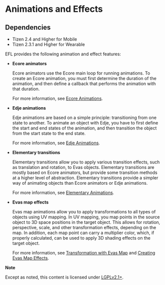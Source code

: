 # Animations and Effects

## Dependencies

- Tizen 2.4 and Higher for Mobile
- Tizen 2.3.1 and Higher for Wearable

EFL provides the following animation and effect features:

- **Ecore animators**

  Ecore animators use the Ecore main loop for running animations. To create an Ecore animation, you must first determine the duration of the animation, and then define a callback that performs the animation with that duration.

  For more information, see [Ecore Animations](./ecore-animation-n.md).

- **Edje animations**

  Edje animations are based on a simple principle: transitioning from one state to another. To animate an object with Edje, you have to first define the start and end states of the animation, and then transition the object from the start state to the end state.

  For more information, see [Edje Animations](./edje-animation-n.md).

- **Elementary transitions**

  Elementary transitions allow you to apply various transition effects, such as translation and rotation, to Evas objects. Elementary transitions are mostly based on Ecore animators, but provide some transition methods at a higher level of abstraction. Elementary transitions provide a simpler way of animating objects than Ecore animators or Edje animations.

  For more information, see [Elementary Animations](./elementary-animation-n.md).

- **Evas map effects**

  Evas map animations allow you to apply transformations to all types of objects using UV mapping. In UV mapping, you map points in the source object to 3D space positions in the target object. This allows for rotation, perspective, scale, and other transformation effects, depending on the map. In addition, each map point can carry a multiplier color, which, if properly calculated, can be used to apply 3D shading effects on the target object.

  For more information, see [Transformation with Evas Map](./evas-map-animation-n.md) and [Creating Evas Map Effects](./evas-map-effects-n.md).

**Note**	

Except as noted, this content is licensed under [LGPLv2.1+](http://opensource.org/licenses/LGPL-2.1).